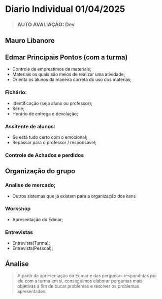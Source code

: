 # Diario Individual 01/04/2025 
> ### AUTO AVALIAÇÃO: Dev
## Mauro Libanore


## Edmar Principais Pontos (com a turma)

- Controle de emprestimos de materiais;
- Materiais os quais são meios de realizar uma atividade;
- Orienta os alunos da maneira correta do uso dos materias; 
###  Fichário:
- Identificação (seja aluno ou professor);
- Série;
- Horário de entrega e devolução;
###  Assitente de alunos:
- Se está tudo certo com o emocional;
- Repassar para o professor / responsável;
### Controle de Achados e perdidos



## Organização do grupo
### Analise de mercado;
- Outros sistemas que já existem para a organização dos itens
### Workshop
- Apresentação do Edmar;
### Entrevistas
- Entrevista(Turma);
- Entrevista(Pessoal);


## Ánalise

> A partir da apresentação do Edmar e das perguntas respondidas por ele com a turma em si, conseguimos elaborar perguntas mais objetivas a fim de bucar problemas e resolver os problemas apresentados.

